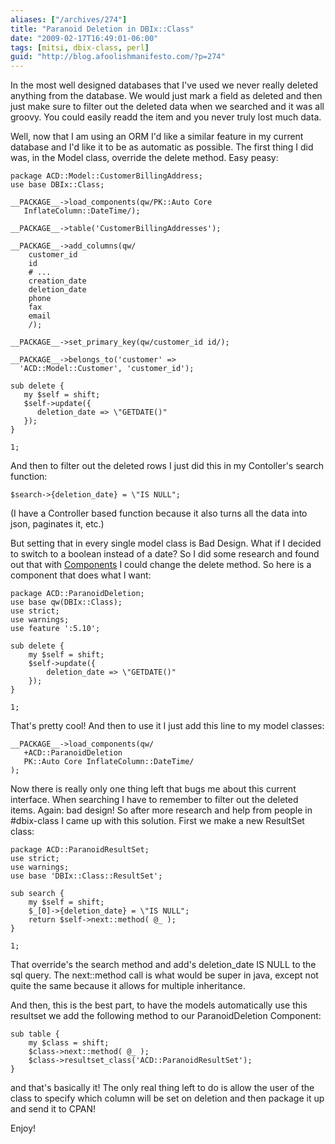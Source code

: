 ```yaml
---
aliases: ["/archives/274"]
title: "Paranoid Deletion in DBIx::Class"
date: "2009-02-17T16:49:01-06:00"
tags: [mitsi, dbix-class, perl]
guid: "http://blog.afoolishmanifesto.com/?p=274"
---
```

In the most well designed databases that I've used we never really deleted anything from the database. We would just mark a field as deleted and then just make sure to filter out the deleted data when we searched and it was all groovy. You could easily readd the item and you never truly lost much data.

Well, now that I am using an ORM I'd like a similar feature in my current database and I'd like it to be as automatic as possible. The first thing I did was, in the Model class, override the delete method. Easy peasy:

    package ACD::Model::CustomerBillingAddress;
    use base DBIx::Class;

    __PACKAGE__->load_components(qw/PK::Auto Core
       InflateColumn::DateTime/);

    __PACKAGE__->table('CustomerBillingAddresses');

    __PACKAGE__->add_columns(qw/
        customer_id
        id
        # ...
        creation_date
        deletion_date
        phone
        fax
        email
        /);

    __PACKAGE__->set_primary_key(qw/customer_id id/);

    __PACKAGE__->belongs_to('customer' =>
      'ACD::Model::Customer', 'customer_id');

    sub delete {
       my $self = shift;
       $self->update({
          deletion_date => \"GETDATE()"
       });
    }

    1;

And then to filter out the deleted rows I just did this in my Contoller's search function:

    $search->{deletion_date} = \"IS NULL";

(I have a Controller based function because it also turns all the data into json, paginates it, etc.)

But setting that in every single model class is Bad Design. What if I decided to switch to a boolean instead of a date? So I did some research and found out that with [Components](http://search.cpan.org/perldoc?DBIx::Class::Manual::Component) I could change the delete method. So here is a component that does what I want:

    package ACD::ParanoidDeletion;
    use base qw(DBIx::Class);
    use strict;
    use warnings;
    use feature ':5.10';

    sub delete {
        my $self = shift;
        $self->update({
            deletion_date => \"GETDATE()"
        });
    }

    1;

That's pretty cool! And then to use it I just add this line to my model classes:

    __PACKAGE__->load_components(qw/
       +ACD::ParanoidDeletion
       PK::Auto Core InflateColumn::DateTime/
    );

Now there is really only one thing left that bugs me about this current interface. When searching I have to remember to filter out the deleted items. Again: bad design! So after more research and help from people in #dbix-class I came up with this solution. First we make a new ResultSet class:

    package ACD::ParanoidResultSet;
    use strict;
    use warnings;
    use base 'DBIx::Class::ResultSet';

    sub search {
        my $self = shift;
        $_[0]->{deletion_date} = \"IS NULL";
        return $self->next::method( @_ );
    }

    1;

That override's the search method and add's deletion\_date IS NULL to the sql query. The next::method call is what would be super in java, except not quite the same because it allows for multiple inheritance.

And then, this is the best part, to have the models automatically use this resultset we add the following method to our ParanoidDeletion Component:

    sub table {
        my $class = shift;
        $class->next::method( @_ );
        $class->resultset_class('ACD::ParanoidResultSet');
    }

and that's basically it! The only real thing left to do is allow the user of the class to specify which column will be set on deletion and then package it up and send it to CPAN!

Enjoy!
